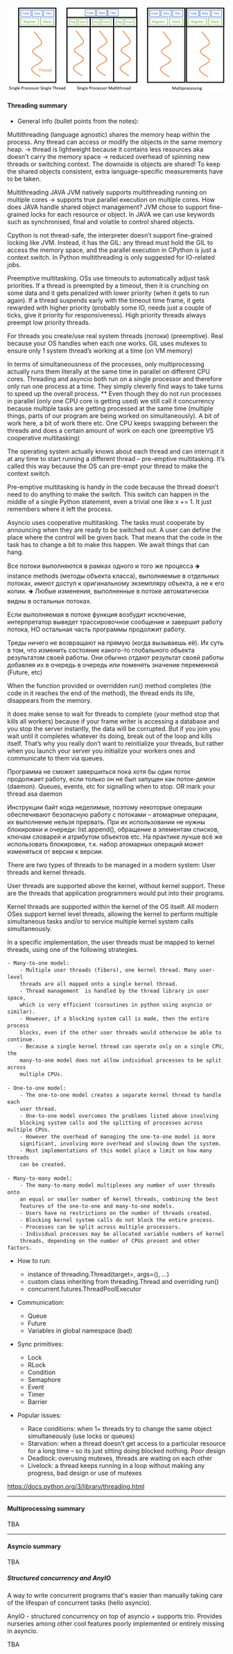 ![alt text](../../images/process_vs_thread.PNG?raw=true)

#### Threading summary

- General info (bullet points from the notes):

Multithreading (language agnostic) shares the memory heap within the process. 
Any thread can access or modify the objects in the same memory heap. → thread 
is lightweight because it contains less resources aka doesn't carry the memory 
space → reduced overhead of spinning new threads or switching context. 
The downside is objects are shared! To keep the shared objects consistent, 
extra language-specific measurements have to be taken.

Multithreading JAVA
JVM natively supports multithreading running on multiple cores → supports true 
parallel execution on multiple cores. 
How does JAVA handle shared object management? JVM chose to support fine-grained 
locks for each resource or object. In JAVA we can use keywords such as 
synchronised, final and volatile to control shared objects.

Cpython is not thread-safe, the interpreter doesn’t support fine-grained 
locking like JVM. Instead, it has the GIL: any thread must hold the GIL to 
access the memory space, and the parallel execution in CPython is just a 
context switch. In Python multithreading is only suggested for IO-related jobs.

Preemptive multitasking. OSs use timeouts to automatically adjust task 
priorities. If a thread is preempted by a timeout, then it is crunching on 
some data and it gets penalized with lower priority (when it gets to run again). 
If a thread suspends early with the timeout time frame, it gets rewarded with 
higher priority (probably some IO, needs just a couple of ticks, give it
priority for responsiveness). High priority threads always preempt low 
priority threads. 

For threads you create/use real system threads (потоки) (preemptive). 
Real because your OS handles when each one works. GIL uses mutexes to ensure 
only 1 system thread’s working at a time (on VM memory)

In terms of simultaneousness of the processes, only multiprocessing actually 
runs them literally at the same time in parallel on different CPU cores. 
Threading and asyncio both run on a single processor and therefore only run 
one process at a time. They simply cleverly find ways to take turns to speed
up the overall process. ** Even though they do not run processes in parallel 
(only one CPU core is getting used) we still call it concurrency because 
multiple tasks are getting processed at the same time (multiple things, parts 
of our program are being worked on simultaneously). A bit of work here, a bit 
of work there etc. One CPU keeps swapping between the threads and does a 
certain amount of work on each one (preemptive VS cooperative multitasking)

The operating system actually knows about each thread and can interrupt it at 
any time to start running a different thread – pre-emptive multitasking. It’s 
called this way because the OS can pre-empt your thread to make the context 
switch. 

Pre-emptive multitasking is handy in the code because the thread doesn’t need 
to do anything to make the switch. This switch can happen in the middle of a 
single Python statement, even a trivial one like x += 1. It just remembers 
where it left the process.

Asyncio uses cooperative multitasking. The tasks must cooperate by announcing 
when they are ready to be switched out. A user can define the place where the 
control will be given back. That means that the code in the task has to change
a bit to make this happen. We await things that can hang.

Все потоки выполняются в рамках одного и того же процесса 🡺 instance methods 
(методы объекта класса), выполняемые в отдельных потоках, имеют доступ к 
оригинальному экземпляру объекта, а не к его копии. 🡺 Любые изменения, 
выполненные в потоке автоматически видны в остальных потоках. 

Если выполняемая в потоке функция возбудит исключение, интерпретатор выведет 
трассировочное сообщение и завершит работу потока, НО остальная часть 
программы продолжит работу.

Треды ничего не возвращают на прямую (когда вызываешь её). Их суть в том, что 
изменить состояние какого-то глобального объекта результатом своей работы. 
Они обычно отдают результат своей работы добавляя их в очередь в очередь или 
поменять значение переменной (Future, etc)

When the function provided or overridden run() method completes (the code in 
it reaches the end of the method), the thread ends its life, disappears from 
the memory. 

It does make sense to wait for threads to complete (your method stop that kills 
all workers) because if your frame writer is accessing a database and you stop 
the server instantly, the data will be corrupted. But if you join you wait 
until it completes whatever its doing, break out of the loop and kills itself. 
That’s why you really don’t want to reinitialize your threads, but rather 
when you launch your server you initialize your workers ones and communicate 
to them via queues. 

Программа не сможет завершиться пока хотя бы один поток продолжает работу, 
если только он не был запущен как поток-демон (daemon). Queues, events, etc for
signalling when to stop. OR mark your thread asa daemon 

Инструкции байт кода неделимые, поэтому некоторые операции обеспечивают 
безопасную работу с потоками – атомарные операции, их выполнение нельзя 
прервать. При их использовании не нужны блокировки и очереди: list.append(), 
обращение в элементам списков, ключам словарей и атрибутом объектов etc. 
На практике лучше всё же использовать блокировки, т.к. набор атомарных 
операций может изменяться от версии к версии. 

There are two types of threads to be managed in a modern system: User threads 
and kernel threads.

User threads are supported above the kernel, without kernel support. These are 
the threads that application programmers would put into their programs.

Kernel threads are supported within the kernel of the OS itself. All modern 
OSes support kernel level threads, allowing the kernel to perform multiple 
simultaneous tasks and/or to service multiple kernel system calls simultaneously.

In a specific implementation, the user threads must be mapped to kernel 
threads, using one of the following strategies.

    - Many-to-one model:
        - Multiple user threads (fibers), one kernel thread. Many user-level 
        threads are all mapped onto a single kernel thread. 
        - Thread management  is handled by the thread library in user space, 
        which is very efficient (coroutines in python using asyncio or similar).
        - However, if a blocking system call is made, then the entire process 
        blocks, even if the other user threads would otherwise be able to continue.
        - Because a single kernel thread can operate only on a single CPU, the 
        many-to-one model does not allow individual processes to be split across 
        multiple CPUs.
        
    - One-to-one model:
        - The one-to-one model creates a separate kernel thread to handle each 
        user thread.
        - One-to-one model overcomes the problems listed above involving 
        blocking system calls and the splitting of processes across multiple CPUs.
        - However the overhead of managing the one-to-one model is more 
        significant, involving more overhead and slowing down the system.
        - Most implementations of this model place a limit on how many threads 
        can be created.
        
    - Many-to-many model:
        - The many-to-many model multiplexes any number of user threads onto 
        an equal or smaller number of kernel threads, combining the best 
        features of the one-to-one and many-to-one models.
        - Users have no restrictions on the number of threads created.
        - Blocking kernel system calls do not block the entire process.
        - Processes can be split across multiple processors.
        - Individual processes may be allocated variable numbers of kernel 
        threads, depending on the number of CPUs present and other factors.

- How to run:
    - instance of threading.Thread(target=, args=(), ...)
    - custom class inheriting from threading.Thread and overriding run()
    - concurrent.futures.ThreadPoolExecutor
    
- Communication:
    - Queue
    - Future
    - Variables in global namespace (bad)

- Sync primitives:
    - Lock
    - RLock
    - Condition
    - Semaphore
    - Event
    - Timer
    - Barrier

- Popular issues:
    - Race conditions: when 1+ threads try to change the same object simultaneously (use locks
        or queues)
    - Starvation: when a thread doesn’t get access to a particular resource 
    for a long time – so its just sitting doing blocked nothing. Poor design
    - Deadlock: overusing mutexes, threads are waiting on each other
    - Livelock: a thread keeps running in a loop without making any progress, 
    bad design or use of mutexes

https://docs.python.org/3/library/threading.html

---

#### Multiprocessing summary

TBA

---

#### Asyncio summary

TBA

##### Structured concurrency and AnyIO

A way to write concurrent programs that's easier than manually taking care of 
the lifespan of concurrent tasks (hello asyncio). 

AnyIO - structured concurrency on top of asyncio + supports trio. Provides nurseries 
among other cool features poorly implemented or entirely missing in asyncio.

TBA
